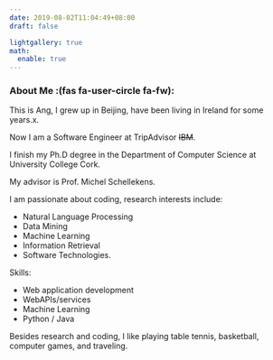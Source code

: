 ```yaml
---
date: 2019-08-02T11:04:49+08:00
draft: false

lightgallery: true
math:
  enable: true
---
```


### About Me :(fas fa-user-circle fa-fw):
This is Ang, I grew up in Beijing, have been living in Ireland for some years.x.

Now I am a Software Engineer at TripAdvisor ~~IBM~~.

I finish my Ph.D degree in the Department of Computer Science at University College Cork. 

My advisor is Prof. Michel Schellekens.

I am passionate about coding, research interests include:

+ Natural Language Processing
+ Data Mining
+ Machine Learning
+ Information Retrieval
+ Software Technologies.

Skills:
+ Web application development
+ WebAPIs/services
+ Machine Learning
+ Python / Java

Besides research and coding, I like playing table tennis, basketball, computer games, and traveling.